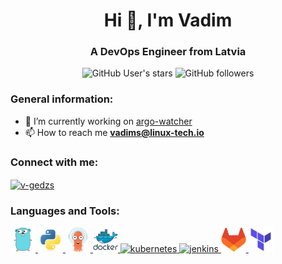 <h1 align="center">Hi 👋, I'm Vadim</h1>
<h3 align="center">A DevOps Engineer from Latvia</h3>

<p align="center">
<img alt="GitHub User's stars" src="https://img.shields.io/github/stars/shini4i?style=flat-square">
<img alt="GitHub followers" src="https://img.shields.io/github/followers/shini4i?style=flat-square">
</p>

<h3 align="left">General information:</h3>

- 🔭 I’m currently working on [argo-watcher](https://github.com/shini4i/argo-watcher)
- 📫 How to reach me **vadims@linux-tech.io**

<h3 align="left">Connect with me:</h3>
<p align="left">
<a href="https://linkedin.com/in/v-gedzs" target="blank"><img align="center" src="https://raw.githubusercontent.com/rahuldkjain/github-profile-readme-generator/master/src/images/icons/Social/linked-in-alt.svg" alt="v-gedzs" height="30" width="40" /></a>
</p>

<h3 align="left">Languages and Tools:</h3>
<p align="left"> 
<a href="https://golang.org" target="_blank" rel="noreferrer"> 
<img src="https://raw.githubusercontent.com/devicons/devicon/master/icons/go/go-original.svg" alt="go" width="40" height="40"/> </a> 
<a href="https://www.python.org" target="_blank" rel="noreferrer"> 
<img src="https://raw.githubusercontent.com/devicons/devicon/master/icons/python/python-original.svg" alt="python" width="40" height="40"/> </a> 

<a href="https://argo-cd.readthedocs.io" target="_blank" rel="noreferrer"> 
<img src="https://raw.githubusercontent.com/devicons/devicon/master/icons/argocd/argocd-original.svg" alt="argocd" width="40" height="40"/> </a> 
<a href="https://www.docker.com/" target="_blank" rel="noreferrer"> 
<img src="https://raw.githubusercontent.com/devicons/devicon/master/icons/docker/docker-original-wordmark.svg" alt="docker" width="40" height="40"/>  
<a href="https://kubernetes.io" target="_blank" rel="noreferrer"> 
<img src="https://www.vectorlogo.zone/logos/kubernetes/kubernetes-icon.svg" alt="kubernetes" width="40" height="40"/> </a> 
<a href="https://www.jenkins.io" target="_blank" rel="noreferrer"> 
<img src="https://www.vectorlogo.zone/logos/jenkins/jenkins-icon.svg" alt="jenkins" width="40" height="40"/> </a>
<a href="https://docs.gitlab.com/ee/ci/" target="_blank" rel="noreferrer"> 
<img src="https://raw.githubusercontent.com/devicons/devicon/master/icons/gitlab/gitlab-original.svg" alt="gitlab" width="40" height="40"/> </a> 
<a href="https://www.terraform.io/" target="_blank" rel="noreferrer"> 
<img src="https://raw.githubusercontent.com/devicons/devicon/master/icons/terraform/terraform-original.svg" alt="terraform" width="40" height="40"/> </a>
</p>
